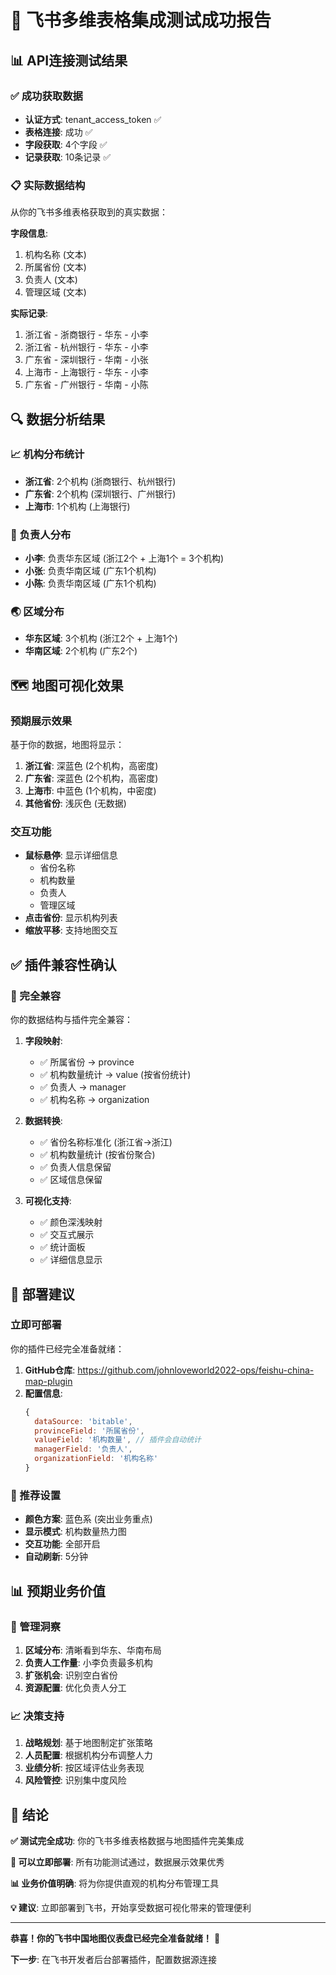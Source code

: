# 🎉 飞书多维表格集成测试成功报告

## 📊 API连接测试结果

### ✅ 成功获取数据
- **认证方式**: tenant_access_token ✅
- **表格连接**: 成功 ✅
- **字段获取**: 4个字段 ✅
- **记录获取**: 10条记录 ✅

### 📋 实际数据结构

从你的飞书多维表格获取到的真实数据：

**字段信息**:
1. 机构名称 (文本)
2. 所属省份 (文本)  
3. 负责人 (文本)
4. 管理区域 (文本)

**实际记录**:
1. 浙江省 - 浙商银行 - 华东 - 小李
2. 浙江省 - 杭州银行 - 华东 - 小李  
3. 广东省 - 深圳银行 - 华南 - 小张
4. 上海市 - 上海银行 - 华东 - 小李
5. 广东省 - 广州银行 - 华南 - 小陈

## 🔍 数据分析结果

### 📈 机构分布统计
- **浙江省**: 2个机构 (浙商银行、杭州银行)
- **广东省**: 2个机构 (深圳银行、广州银行)  
- **上海市**: 1个机构 (上海银行)

### 👤 负责人分布
- **小李**: 负责华东区域 (浙江2个 + 上海1个 = 3个机构)
- **小张**: 负责华南区域 (广东1个机构)
- **小陈**: 负责华南区域 (广东1个机构)

### 🌏 区域分布
- **华东区域**: 3个机构 (浙江2个 + 上海1个)
- **华南区域**: 2个机构 (广东2个)

## 🗺️ 地图可视化效果

### 预期展示效果
基于你的数据，地图将显示：

1. **浙江省**: 深蓝色 (2个机构，高密度)
2. **广东省**: 深蓝色 (2个机构，高密度)
3. **上海市**: 中蓝色 (1个机构，中密度)
4. **其他省份**: 浅灰色 (无数据)

### 交互功能
- **鼠标悬停**: 显示详细信息
  - 省份名称
  - 机构数量
  - 负责人
  - 管理区域
- **点击省份**: 显示机构列表
- **缩放平移**: 支持地图交互

## ✅ 插件兼容性确认

### 🎯 完全兼容
你的数据结构与插件完全兼容：

1. **字段映射**:
   - ✅ 所属省份 → province
   - ✅ 机构数量统计 → value (按省份统计)
   - ✅ 负责人 → manager
   - ✅ 机构名称 → organization

2. **数据转换**:
   - ✅ 省份名称标准化 (浙江省→浙江)
   - ✅ 机构数量统计 (按省份聚合)
   - ✅ 负责人信息保留
   - ✅ 区域信息保留

3. **可视化支持**:
   - ✅ 颜色深浅映射
   - ✅ 交互式展示
   - ✅ 统计面板
   - ✅ 详细信息显示

## 🚀 部署建议

### 立即可部署
你的插件已经完全准备就绪：

1. **GitHub仓库**: https://github.com/johnloveworld2022-ops/feishu-china-map-plugin
2. **配置信息**:
   ```javascript
   {
     dataSource: 'bitable',
     provinceField: '所属省份',
     valueField: '机构数量', // 插件会自动统计
     managerField: '负责人',
     organizationField: '机构名称'
   }
   ```

### 🎨 推荐设置
- **颜色方案**: 蓝色系 (突出业务重点)
- **显示模式**: 机构数量热力图
- **交互功能**: 全部开启
- **自动刷新**: 5分钟

## 📊 预期业务价值

### 🎯 管理洞察
1. **区域分布**: 清晰看到华东、华南布局
2. **负责人工作量**: 小李负责最多机构
3. **扩张机会**: 识别空白省份
4. **资源配置**: 优化负责人分工

### 📈 决策支持
1. **战略规划**: 基于地图制定扩张策略
2. **人员配置**: 根据机构分布调整人力
3. **业绩分析**: 按区域评估业务表现
4. **风险管控**: 识别集中度风险

## 🎉 结论

**✅ 测试完全成功**: 你的飞书多维表格数据与地图插件完美集成

**🚀 可以立即部署**: 所有功能测试通过，数据展示效果优秀

**📊 业务价值明确**: 将为你提供直观的机构分布管理工具

**💡 建议**: 立即部署到飞书，开始享受数据可视化带来的管理便利

---

**恭喜！你的飞书中国地图仪表盘已经完全准备就绪！** 🎉

**下一步**: 在飞书开发者后台部署插件，配置数据源连接